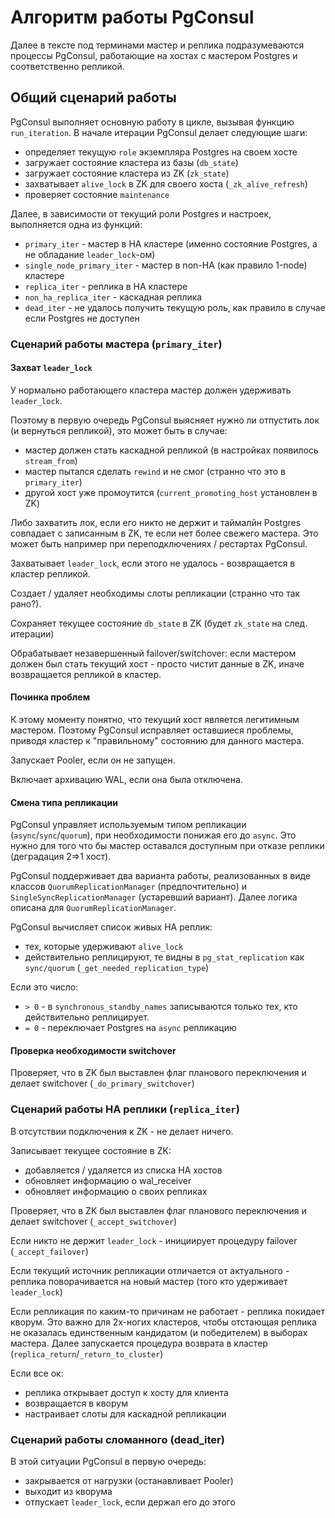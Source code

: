 # Алгоритм работы PgConsul

Далее в тексте под терминами мастер и реплика подразумеваются процессы PgConsul, работающие на хостах с мастером Postgres и соответственно репликой.

## Общий сценарий работы

PgConsul выполняет основную работу в цикле, вызывая функцию `run_iteration`.
В начале итерации PgConsul делает следующие шаги:

* определяет текущую `role` экземпляра Postgres на своем хосте
* загружает состояние кластера из базы (`db_state`)
* загружает состояние кластера из ZK (`zk_state`)
* захватывает `alive_lock` в ZK для своего хоста (`_zk_alive_refresh`)
* проверяет состояние `maintenance`

Далее, в зависимости от текущий роли Postgres и настроек, выполняется одна из функций:

* `primary_iter` - мастер в HA кластере (именно состояние Postgres, а не обладание `leader_lock`-ом)
* `single_node_primary_iter` - мастер в non-HA (как правило 1-node) кластере
* `replica_iter` - реплика в HA кластере
* `non_ha_replica_iter` - каскадная реплика
* `dead_iter` - не удалось получить текущую роль, как правило в случае если Postgres не доступен

### Сценарий работы мастера (`primary_iter`)

#### Захват `leader_lock`

У нормально работающего кластера мастер должен удерживать `leader_lock`.

Поэтому в первую очередь PgConsul выясняет нужно ли отпустить лок (и вернуться репликой), это может быть в случае:

* мастер должен стать каскадной репликой (в настройках появилось `stream_from`)
* мастер пытался сделать `rewind` и не смог (странно что это в `primary_iter`)
* другой хост уже промоутится (`current_promoting_host` установлен в ZK)

Либо захватить лок, если его никто не держит и таймалйн Postgres совпадает с записанным в ZK, те если нет более свежего мастера. Это может быть например при переподключениях / рестартах PgConsul.

Захватывает `leader_lock`, если этого не удалось - возвращается в кластер репликой.

Создает / удаляет необходимы слоты репликации (странно что так рано?).

Сохраняет текущее состояние `db_state` в ZK (будет `zk_state` на след. итерации)

Обрабатывает незавершенный failover/switchover: если мастером должен был стать текущий хост - просто чистит данные в ZK, иначе возвращается репликой в кластер.

#### Починка проблем

К этому моменту понятно, что текущий хост является легитимным мастером.
Поэтому PgConsul исправляет оставшиеся проблемы, приводя кластер к "правильному" состоянию для данного мастера.

Запускает Pooler, если он не запущен.

Включает архивацию WAL, если она была отключена.

#### Смена типа репликации

PgConsul управляет используемым типом репликации (`async`/`sync`/`quorum`), при необходимости понижая его до `async`. Это нужно для того что бы мастер оставался доступным при отказе реплики (деградация 2=>1 хост).

PgConsul поддерживает два варианта работы, реализованных в виде классов `QuorumReplicationManager` (предпочтительно) и `SingleSyncReplicationManager` (устаревший вариант). Далее логика описана для `QuorumReplicationManager`.

PgConsul вычисляет список живых HA реплик:
* тех, которые удерживают `alive_lock`
* действительно реплицируют, те видны в `pg_stat_replication` как `sync/quorum` (`_get_needed_replication_type`)

Если это число:
* `> 0` - в `synchronous_standby_names` записываются только тех, кто действительно реплицирует.
* `= 0` - переключает Postgres на `async` репликацию

#### Проверка необходимости switchover

Проверяет, что в ZK был выставлен флаг планового переключения и делает switchover (`_do_primary_switchover`)

### Сценарий работы HA реплики (`replica_iter`)

В отсутствии подключения к ZK - не делает ничего.

Записывает текущее состояние в ZK:
* добавляется / удаляется из списка HA хостов
* обновляет информацию о wal_receiver
* обновляет информацию о своих репликах

Проверяет, что в ZK был выставлен флаг планового переключения и делает switchover (`_accept_switchover`)

Если никто не держит `leader_lock` - инициирует процедуру failover (`_accept_failover`)

Если текущий источник репликации отличается от актуального - реплика поворачивается на новый мастер (того кто удерживает `leader_lock`)

Если репликация по каким-то причинам не работает - реплика покидает кворум.
Это важно для 2х-ногих кластеров, чтобы отстающая реплика не оказалась единственным кандидатом (и победителем) в выборах мастера. Далее запускается процедура возврата в кластер (`replica_return`/`_return_to_cluster`)

Если все ок:
* реплика открывает доступ к хосту для клиента
* возвращается в кворум
* настраивает слоты для каскадной репликации

### Сценарий работы сломанного (dead_iter)

В этой ситуации PgConsul в первую очередь:
* закрывается от нагрузки (останавливает Pooler)
* выходит из кворума
* отпускает `leader_lock`, если держал его до этого
